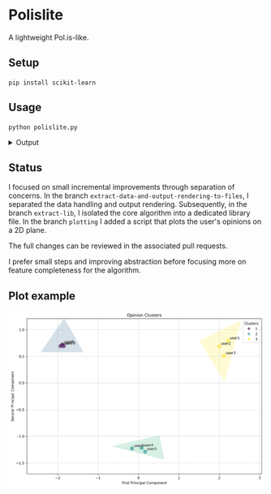 # Polislite

A lightweight Pol.is-like.

## Setup

    pip install scikit-learn

## Usage

    python polislite.py

<details><summary>Output</summary>

    Consensus Statements:
    - Climate change requires immediate action (strong agreement)

    Divisive Statements:
    - Nuclear power is necessary for clean energy
    - Carbon tax should be implemented globally
    - Individual actions matter for sustainability
    - Companies should be held liable for emissions

    Group Positions:

    Group 1 characteristics:
    - strongly agrees with: Climate change requires immediate action
    - strongly agrees with: Nuclear power is necessary for clean energy
    - strongly disagrees with: Carbon tax should be implemented globally
    - strongly disagrees with: Individual actions matter for sustainability
    - strongly disagrees with: Companies should be held liable for emissions

    Group 2 characteristics:
    - strongly agrees with: Climate change requires immediate action
    - strongly agrees with: Nuclear power is necessary for clean energy
    - strongly agrees with: Carbon tax should be implemented globally
    - strongly disagrees with: Individual actions matter for sustainability
    - strongly agrees with: Companies should be held liable for emissions

    Group 3 characteristics:
    - strongly agrees with: Climate change requires immediate action
    - strongly disagrees with: Nuclear power is necessary for clean energy
    - strongly agrees with: Carbon tax should be implemented globally
    - strongly agrees with: Individual actions matter for sustainability
    - strongly agrees with: Companies should be held liable for emissions
</details>

## Status

I focused on small incremental improvements through separation of concerns.
In the branch `extract-data-and-output-rendering-to-files`, I separated the
data handling and output rendering. Subsequently, in the branch `extract-lib`,
I isolated the core algorithm into a dedicated library file.
In the branch `plotting` I added a script that plots the user's opinions on a
2D plane.

The full changes can be reviewed in the associated pull requests.

I prefer small steps and improving abstraction before focusing more on
feature completeness for the algorithm.

## Plot example

![Image of a the user's opinions on a 2D plane](plot_example.png)

